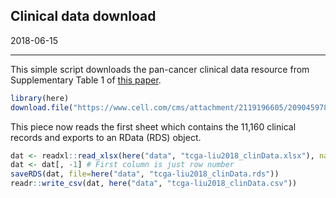 
## Clinical data download

2018-06-15

-----

This simple script downloads the pan-cancer clinical data resource from
Supplementary Table 1 of [this
paper](https://www.cell.com/cell/fulltext/S0092-8674\(18\)30229-0).

``` r
library(here)
download.file("https://www.cell.com/cms/attachment/2119196605/2090459781/mmc1.xlsx", here("data/tcga-liu2018_clinData.xlsx"))
```

This piece now reads the first sheet which contains the 11,160 clinical
records and exports to an RData (RDS)
object.

``` r
dat <- readxl::read_xlsx(here("data", "tcga-liu2018_clinData.xlsx"), na=c("", "#N/A"), guess_max=2000)
dat <- dat[, -1] # First column is just row number
saveRDS(dat, file=here("data", "tcga-liu2018_clinData.rds"))
readr::write_csv(dat, here("data", "tcga-liu2018_clinData.csv"))
```
